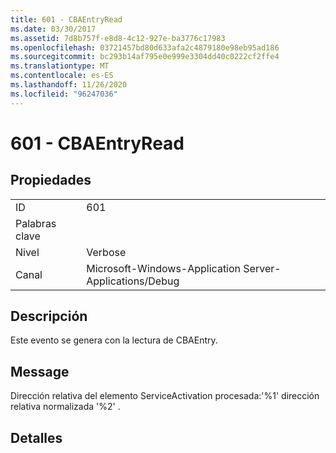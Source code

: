 ```yaml
---
title: 601 - CBAEntryRead
ms.date: 03/30/2017
ms.assetid: 7d8b757f-e8d8-4c12-927e-ba3776c17983
ms.openlocfilehash: 03721457bd80d633afa2c4879180e98eb95ad186
ms.sourcegitcommit: bc293b14af795e0e999e3304dd40c0222cf2ffe4
ms.translationtype: MT
ms.contentlocale: es-ES
ms.lasthandoff: 11/26/2020
ms.locfileid: "96247036"
---
```

# <a name="601---cbaentryread"></a>601 - CBAEntryRead

## <a name="properties"></a>Propiedades  
  
|||  
|-|-|  
|ID|601|  
|Palabras clave||  
|Nivel|Verbose|  
|Canal|Microsoft-Windows-Application Server-Applications/Debug|  
  
## <a name="description"></a>Descripción  

 Este evento se genera con la lectura de CBAEntry.  
  
## <a name="message"></a>Message  

 Dirección relativa del elemento ServiceActivation procesada:'%1' dirección relativa normalizada '%2' .  
  
## <a name="details"></a>Detalles

